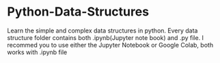 # Python-Data-Structures
Learn the simple and complex data structures in python.
Every data structure folder contains both .ipynb(Jupyter note book) and .py file.
I recommed you to use either the Jupyter Notebook or Google Colab, both works with .ipynb file 

